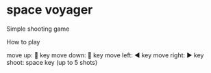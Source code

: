 # space voyager

Simple shooting game


How to play

 move up:  🔼 key
 move down: 🔽 key
 move left: ◀️ key
 move right: ▶️ key
 shoot: space key (up to 5 shots)
